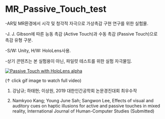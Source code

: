 # MR_Passive_Touch_test
-AR및 MR환경에서 시각 및 청각적 자극으로 가상촉감 구현 연구를 위한 실험물.

-J. J. Gibson에 따른 능동 촉감 (Active Touch)과 수동 촉감 (Passive Touch)으로 촉감 유형 구분.

-S/W: Unity, H/W: HoloLens사용.

-상기 콘텐츠는 본 실험용이 아닌, 파일럿 테스트를 위한 실험 자극물임.

[![Passive Touch with HoloLens alpha](https://j.gifs.com/gZWN5l.gif)](https://www.youtube.com/watch?v=REFeCwGB1qI&t=7s)

(↑ click gif image to watch full video)

1. 강남규; 하태현; 이상원, 2019 대한인간공학회 논문경진대회 최우수작

2. Namkyoo Kang; Young June Sah; Sangwon Lee, Effects of visual and auditory cues on haptic illusions 
for active and passive touches in mixed reality, International Journal of Human-Computer Studies (Submitted)

